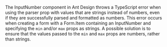 The InputNumber component in Ant Design throws a TypeScript error when using the parser prop with values that are strings instead of numbers, even if they are successfully parsed and formatted as numbers. This error occurs when creating a form with a Form.Item containing an InputNumber and specifying the `min` and/or `max` props as strings. A possible solution is to ensure that the values passed to the `min` and `max` props are numbers, rather than strings.
